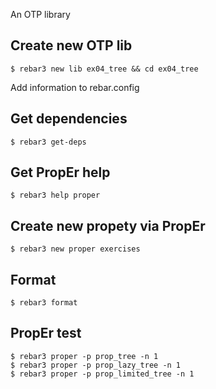 An OTP library

Create new OTP lib
-----
    $ rebar3 new lib ex04_tree && cd ex04_tree

Add information to rebar.config


Get dependencies
-----
    $ rebar3 get-deps


Get PropEr help
-----
    $ rebar3 help proper


Create new propety via PropEr
-----
    $ rebar3 new proper exercises


Format
-----
    $ rebar3 format


PropEr test
-----
    $ rebar3 proper -p prop_tree -n 1
    $ rebar3 proper -p prop_lazy_tree -n 1
	$ rebar3 proper -p prop_limited_tree -n 1